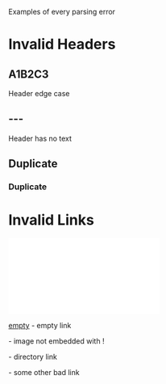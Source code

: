 Examples of every parsing error

# Invalid Headers

## A1B2C3

Header edge case

## ---

Header has no text

## Duplicate

### Duplicate

# Invalid Links

![](wrong-image-format.txt)

[empty]() - empty link

[](.gitbook/assets/logo.png) - image not embedded with !

[](.gitbook/) - directory link

[](***) - some other bad link
